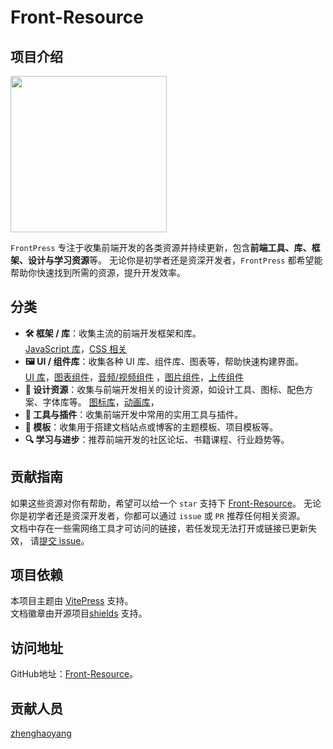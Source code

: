 # Front-Resource

## 项目介绍

<img width="250px" src="../public/logo.svg" style="margin: 0 auto">

`FrontPress` 专注于收集前端开发的各类资源并持续更新，包含**前端工具、库、框架、设计与学习资源**等。
无论你是初学者还是资深开发者，`FrontPress` 都希望能帮助你快速找到所需的资源，提升开发效率。

## 分类
- **🛠️ 框架 / 库**：收集主流的前端开发框架和库。  
  [JavaScript 库](../framework/javascript)，[CSS 相关](../framework/css)
- **🖼️ UI / 组件库**：收集各种 UI 库、组件库、图表等，帮助快速构建界面。  
  [UI 库](../ui-component/ui-web)，[图表组件](../ui-component/component-charts)，[音频/视频组件](../ui-component/component-media)
  ，[图片组件](../ui-component/component-image)，[上传组件](../ui-component/component-upload)
- **🎨 设计资源**：收集与前端开发相关的设计资源，如设计工具、图标、配色方案、字体库等。
  [图标库](../design/icon)，[动画库](../design/animate)，
- **🔨 工具与插件**：收集前端开发中常用的实用工具与插件。
- **📰 模板**：收集用于搭建文档站点或博客的主题模板、项目模板等。
- **🔍 学习与进步**：推荐前端开发的社区论坛、书籍课程、行业趋势等。

## 贡献指南

如果这些资源对你有帮助，希望可以给一个 `star` 支持下 [Front-Resource](https://github.com/zhenghaoyang24/Front-Resource)。
无论你是初学者还是资深开发者，你都可以通过 `issue` 或 `PR` 推荐任何相关资源。  
文档中存在一些需网络工具才可访问的链接，若任发现无法打开或链接已更新失效，
请[提交 issue](https://github.com/zhenghaoyang24/Front-Resource/issues)。

## 项目依赖

本项目主题由 [VitePress](https://vitepress.dev/zh/) 支持。  
文档徽章由开源项目[shields](https://github.com/badges/shields) 支持。

## 访问地址

GitHub地址：[Front-Resource](https://github.com/zhenghaoyang24/Front-Resource)。

## 贡献人员

[zhenghaoyang](https://github.com/zhenghaoyang24)
